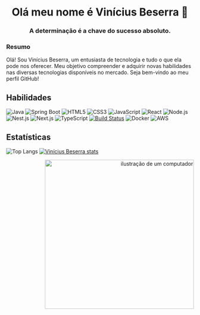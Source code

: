 <h1 align="center">Olá meu nome é Vinícius Beserra 👋</h1>
<h3 align="center">A determinação é a chave do sucesso absoluto.</h3>

<h3 align="left ">Resumo</h3>
<p align="left">

Olá! Sou Vinícius Beserra, um entusiasta de tecnologia e tudo o que ela pode nos oferecer. Meu objetivo compreender e adquirir novas habilidades nas diversas tecnologias disponíveis no mercado. Seja bem-vindo ao meu perfil GitHub!

## Habilidades
![Java](https://img.shields.io/badge/Java-007396?logo=java&logoColor=white&style=flat) ![Spring Boot](https://img.shields.io/badge/Spring_Boot-6DB33F?logo=spring-boot&logoColor=white&style=flat) 
![HTML5](https://img.shields.io/badge/HTML5-E34F26?logo=html5&logoColor=white&style=flat) ![CSS3](https://img.shields.io/badge/CSS3-1572B6?logo=css3&logoColor=white&style=flat) 
![JavaScript](https://img.shields.io/badge/JavaScript-F7DF1E?logo=javascript&logoColor=black&style=flat) ![React](https://img.shields.io/badge/React-61DAFB?logo=react&logoColor=white&style=flat) 
![Node.js](https://img.shields.io/badge/Node.js-339933?logo=node.js&logoColor=white&style=flat) ![Nest.js](https://img.shields.io/badge/Nest.js-E0234E?logo=nestjs&logoColor=white&style=flat) 
![Next.js](https://img.shields.io/badge/Next.js-000000?logo=nextdotjs&logoColor=white&style=flat) ![TypeScript](https://img.shields.io/badge/TypeScript-3178C6?logo=typescript&logoColor=white&style=flat) [![Build Status](https://img.shields.io/badge/.NET-5C2D91?logo=.net&logoColor=white)](https://dotnet.microsoft.com/) 
![Docker](https://img.shields.io/badge/Docker-2496ED?logo=docker&logoColor=white&style=flat) ![AWS](https://img.shields.io/badge/AWS-FF9900?logo=amazonaws&logoColor=white&style=flat)

</p>


<p align="left">

## Estatísticas

![Top Langs](https://github-readme-stats.vercel.app/api/top-langs/?username=ViniciusBeserraA&layout=compact&theme=dark&card_width=445#gh-dark-mode-only)
[![Vinícius Beserra stats](https://github-readme-stats.vercel.app/api?username=ViniciusBeserraA&show_icons=true&theme=dark&card_width=445#gh-dark-mode-only)](https://github.com/anuraghazra/github-readme-stats#gh-dark-mode-only)

</p>

<p align="right">
  <img src="https://raw.githubusercontent.com/MicaelliMedeiros/micaellimedeiros/master/image/computer-illustration.png" alt="ilustração de um computador" width="400px">
</p>






